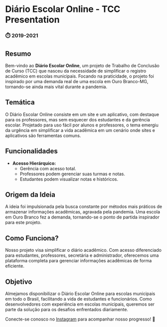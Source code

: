 # Diário Escolar Online - TCC Presentation

### ⏱️ **2019-2021**

## Resumo

Bem-vindo ao **Diário Escolar Online**, um projeto de Trabalho de Conclusão de Curso (TCC) que nasceu da necessidade de simplificar o registro acadêmico em escolas municipais. Focando na praticidade, o projeto foi inspirado por uma demanda real de uma escola em Ouro Branco-MG, tornando-se ainda mais vital durante a pandemia.

## Temática

O Diário Escolar Online consiste em um site e um aplicativo, com destaque para os professores, mas sem esquecer dos estudantes e da gerência escolar. Projetado para uso fácil por alunos e professores, o tema emergiu da urgência em simplificar a vida acadêmica em um cenário onde sites e aplicativos são ferramentas comuns.

## Funcionalidades

- **Acesso Hierárquico:**
  - Gerência com acesso total.
  - Professores podem gerenciar suas turmas e notas.
  - Estudantes podem visualizar notas e históricos.

## Origem da Ideia

A ideia foi impulsionada pela busca constante por métodos mais práticos de armazenar informações acadêmicas, agravada pela pandemia. Uma escola em Ouro Branco fez a demanda, tornando-se o ponto de partida inspirador para este projeto.

## Como Funciona?

Nosso projeto visa simplificar o diário acadêmico. Com acesso diferenciado para estudantes, professores, secretária e administrador, oferecemos uma plataforma completa para gerenciar informações acadêmicas de forma eficiente.

## Objetivo

Almejamos disponibilizar o Diário Escolar Online para escolas municipais em todo o Brasil, facilitando a vida de estudantes e funcionários. Como desenvolvedores com experiência em escolas municipais, queremos ser parte da solução para os desafios enfrentados diariamente.

Conecte-se conosco no [Instagram](https://www.instagram.com/diarioescolaronline/) para acompanhar nosso progresso! 🚀
